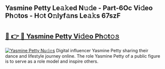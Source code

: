 ## Yasmine Petty Le𝚊𝚔ed N𝚞𝚍e - Part-6Oc Vi𝚍eo Ph𝚘tos - H𝚘t O𝚗lyf𝚊ns Le𝚊𝚔s 67szF

# <h2><a href="http://hf7p30.feru.top/?c=Yasmine+Petty">🔗 👉 🔴 Yasmine Petty Vi𝚍𝚎o Ph𝚘t𝚘𝚜</a></h2>

[![Yasmine Petty Nu𝚍𝚎s](https://i.imgur.com/0TWrTi3.gif)](http://hf7p30.feru.top/?c=Yasmine+Petty)
Digital influencer Yasmine Petty sharing their dance and lifestyle journey online. The role Yasmine Petty of a public figure is to serve as a role model and inspire others. 
